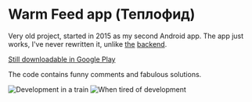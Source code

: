 # Warm Feed app (Теплофид)
Very old project, started in 2015 as my second Android app. 
The app just works, I've never rewritten it, unlike [the](https://github.com/Radiokot/wfeed-updater/) [backend](https://github.com/Radiokot/wfeed-api/).

[Still downloadable in Google Play](https://play.google.com/store/apps/details?id=ua.com.radiokot.feed)

The code contains funny comments and fabulous solutions.

![Development in a train](https://github.com/Radiokot/wfeed-app/assets/5675681/0feab615-3726-4886-9071-15f5f8dc4b91)
![When tired of development](https://github.com/Radiokot/wfeed-app/assets/5675681/92429d4a-5ba5-4697-abf9-6f13a37abb01)
